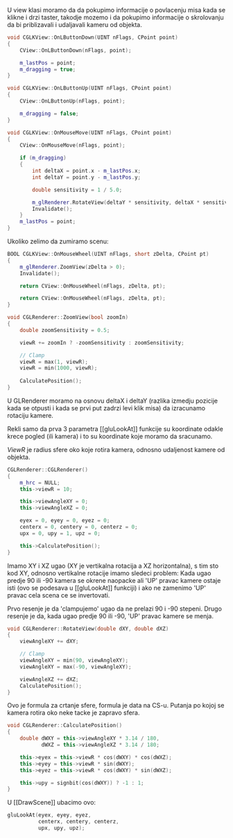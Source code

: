 U view klasi moramo da da pokupimo informacije o povlacenju misa kada se klikne i drzi taster, takodje mozemo i da pokupimo informacije o skrolovanju da bi priblizavali i udaljavali kameru od objekta.

```c++
void CGLKView::OnLButtonDown(UINT nFlags, CPoint point)
{
	CView::OnLButtonDown(nFlags, point);

	m_lastPos = point;
	m_dragging = true;
}
```

```c++
void CGLKView::OnLButtonUp(UINT nFlags, CPoint point)
{
	CView::OnLButtonUp(nFlags, point);

	m_dragging = false;
}
```

```c++
void CGLKView::OnMouseMove(UINT nFlags, CPoint point)
{
	CView::OnMouseMove(nFlags, point);

	if (m_dragging)
	{
		int deltaX = point.x - m_lastPos.x;
		int deltaY = point.y - m_lastPos.y;

		double sensitivity = 1 / 5.0;

		m_glRenderer.RotateView(deltaY * sensitivity, deltaX * sensitivity);
		Invalidate();
	}
	m_lastPos = point;
}
```

Ukoliko zelimo da zumiramo scenu:
```c++
BOOL CGLKView::OnMouseWheel(UINT nFlags, short zDelta, CPoint pt)
{
	m_glRenderer.ZoomView(zDelta > 0);
	Invalidate();

	return CView::OnMouseWheel(nFlags, zDelta, pt);

	return CView::OnMouseWheel(nFlags, zDelta, pt);
}
```

```c++
void CGLRenderer::ZoomView(bool zoomIn)
{
	double zoomSensitivity = 0.5;

	viewR += zoomIn ? -zoomSensitivity : zoomSensitivity;

	// Clamp
	viewR = max(1, viewR);
	viewR = min(1000, viewR);
	
	CalculatePosition();
}
```

U GLRenderer moramo na osnovu deltaX i deltaY (razlika izmedju pozicije kada se otpusti i kada se prvi put zadrzi levi klik misa) da izracunamo rotaciju kamere.

Rekli samo da prva 3 parametra [[gluLookAt]] funkcije su koordinate odakle krece pogled (ili kamera) i to su koordinate koje moramo da sracunamo.

*ViewR* je radius sfere oko koje rotira kamera, odnosno udaljenost kamere od objekta.
```c++
CGLRenderer::CGLRenderer()
{
	m_hrc = NULL;
	this->viewR = 10;

	this->viewAngleXY = 0;
	this->viewAngleXZ = 0;

	eyex = 0, eyey = 0, eyez = 0;
	centerx = 0, centery = 0, centerz = 0;
	upx = 0, upy = 1, upz = 0;

	this->CalculatePosition();
}
```

Imamo XY i XZ ugao (XY je vertikalna rotacija a XZ horizontalna), s tim sto kod XY, odnosno vertikalne rotacije imamo sledeci problem:
Kada ugao predje 90 ili -90 kamera se okrene naopacke ali 'UP' pravac kamere ostaje isti (ovo se podesava u [[gluLookAt]] funkciji) i ako ne zamenimo 'UP' pravac cela scena ce se invertovati.

Prvo resenje je da 'clampujemo' ugao da ne prelazi 90 i -90 stepeni.
Drugo resenje je da, kada ugao predje 90 ili -90, 'UP' pravac kamere se menja.
```c++
void CGLRenderer::RotateView(double dXY, double dXZ)
{
	viewAngleXY += dXY;

	// Clamp
	viewAngleXY = min(90, viewAngleXY);
	viewAngleXY = max(-90, viewAngleXY);

	viewAngleXZ += dXZ;
	CalculatePosition();
}
```

Ovo je formula za crtanje sfere, formula je data na CS-u. Putanja po kojoj se kamera rotira oko neke tacke je zapravo sfera.
```c++
void CGLRenderer::CalculatePosition()
{
	double dWXY = this->viewAngleXY * 3.14 / 180,
		   dWXZ = this->viewAngleXZ * 3.14 / 180;

	this->eyex = this->viewR * cos(dWXY) * cos(dWXZ);
	this->eyey = this->viewR * sin(dWXY);
	this->eyez = this->viewR * cos(dWXY) * sin(dWXZ);

	this->upy = signbit(cos(dWXY)) ? -1 : 1;
}
```

U [[DrawScene]] ubacimo ovo:
```c++
gluLookAt(eyex, eyey, eyez,
		  centerx, centery, centerz,
		  upx, upy, upz);
```
